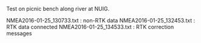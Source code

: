 Test on picnic bench along river at NUIG.


NMEA2016-01-25_130733.txt : non-RTK data
NMEA2016-01-25_132453.txt : RTK data connected
NMEA2016-01-25_134533.txt : RTK correction messages

